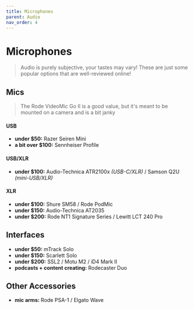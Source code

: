 ```yaml
---
title: Microphones
parent: Audio
nav_order: 4
---
```

# Microphones

> Audio is purely subjective, your tastes may vary! These are just some popular options that are well-reviewed online!

## Mics

> The Rode VideoMic Go II is a good value, but it's meant to be mounted on a camera and is a bit janky 

#### USB

- **under $50:** Razer Seiren Mini
- **a bit over $100:** Sennheiser Profile

#### USB/XLR

- **under $100:** Audio-Technica ATR2100x *(USB-C/XLR)* / Samson Q2U *(mini-USB/XLR)*

#### XLR

- **under $100:** Shure SM58 / Rode PodMic
- **under $150:** Audio-Technica AT2035
- **under $200:** Rode NT1 Signature Series / Lewitt LCT 240 Pro

## Interfaces

- **under $50:** mTrack Solo
- **under $150:** Scarlett Solo
- **under $200:** SSL2 / Motu M2 / iD4 Mark II
- **podcasts + content creating:** Rodecaster Duo

## Other Accessories

- **mic arms:** Rode PSA-1 / Elgato Wave
